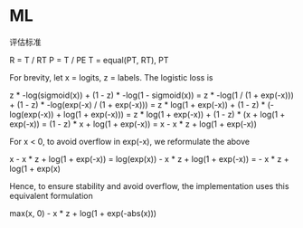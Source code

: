 # ML

评估标准

R = T / RT
P = T / PE
T = equal(PT, RT), PT

For brevity, let x = logits, z = labels. The logistic loss is

z * -log(sigmoid(x)) + (1 - z) * -log(1 - sigmoid(x))
= z * -log(1 / (1 + exp(-x))) + (1 - z) * -log(exp(-x) / (1 + exp(-x)))
= z * log(1 + exp(-x)) + (1 - z) * (-log(exp(-x)) + log(1 + exp(-x)))
= z * log(1 + exp(-x)) + (1 - z) * (x + log(1 + exp(-x))
= (1 - z) * x + log(1 + exp(-x))
= x - x * z + log(1 + exp(-x))

For x < 0, to avoid overflow in exp(-x), we reformulate the above

  x - x * z + log(1 + exp(-x))
= log(exp(x)) - x * z + log(1 + exp(-x))
= - x * z + log(1 + exp(x)

Hence, to ensure stability and avoid overflow, the implementation uses this equivalent formulation

max(x, 0) - x * z + log(1 + exp(-abs(x)))